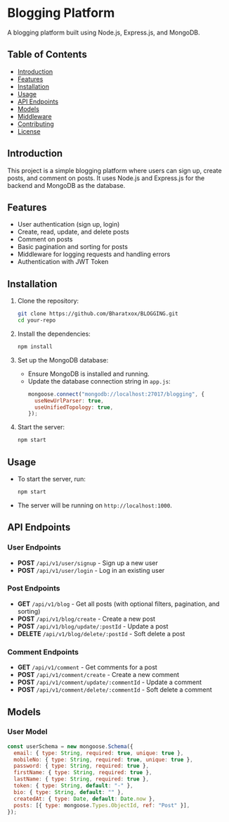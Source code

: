 # Blogging Platform

A blogging platform built using Node.js, Express.js, and MongoDB.

## Table of Contents

- [Introduction](#introduction)
- [Features](#features)
- [Installation](#installation)
- [Usage](#usage)
- [API Endpoints](#api-endpoints)
- [Models](#models)
- [Middleware](#middleware)
- [Contributing](#contributing)
- [License](#license)

## Introduction

This project is a simple blogging platform where users can sign up, create posts, and comment on posts. It uses Node.js and Express.js for the backend and MongoDB as the database.

## Features

- User authentication (sign up, login)
- Create, read, update, and delete posts
- Comment on posts
- Basic pagination and sorting for posts
- Middleware for logging requests and handling errors
- Authentication with JWT Token

## Installation

1. Clone the repository:

   ```sh
   git clone https://github.com/Bharatxox/BLOGGING.git
   cd your-repo
   ```

2. Install the dependencies:

   ```sh
   npm install
   ```

3. Set up the MongoDB database:

   - Ensure MongoDB is installed and running.
   - Update the database connection string in `app.js`:
     ```javascript
     mongoose.connect("mongodb://localhost:27017/blogging", {
       useNewUrlParser: true,
       useUnifiedTopology: true,
     });
     ```

4. Start the server:
   ```sh
   npm start
   ```

## Usage

- To start the server, run:
  ```sh
  npm start
  ```
- The server will be running on `http://localhost:1000`.

## API Endpoints

### User Endpoints

- **POST** `/api/v1/user/signup` - Sign up a new user
- **POST** `/api/v1/user/login` - Log in an existing user

### Post Endpoints

- **GET** `/api/v1/blog` - Get all posts (with optional filters, pagination, and sorting)
- **POST** `/api/v1/blog/create` - Create a new post
- **POST** `/api/v1/blog/update/:postId` - Update a post
- **DELETE** `/api/v1/blog/delete/:postId` - Soft delete a post

### Comment Endpoints

- **GET** `/api/v1/comment` - Get comments for a post
- **POST** `/api/v1/comment/create` - Create a new comment
- **POST** `/api/v1/comment/update/:commentId` - Update a comment
- **POST** `/api/v1/comment/delete/:commentId` - Soft delete a comment

## Models

### User Model

```javascript
const userSchema = new mongoose.Schema({
  email: { type: String, required: true, unique: true },
  mobileNo: { type: String, required: true, unique: true },
  password: { type: String, required: true },
  firstName: { type: String, required: true },
  lastName: { type: String, required: true },
  token: { type: String, default: "-" },
  bio: { type: String, default: "" },
  createdAt: { type: Date, default: Date.now },
  posts: [{ type: mongoose.Types.ObjectId, ref: "Post" }],
});
```
